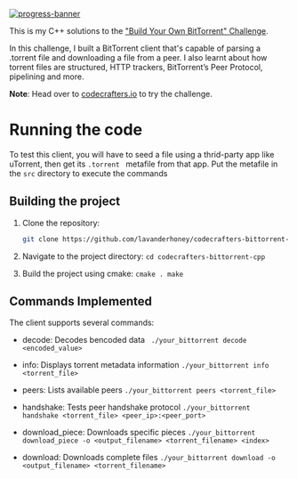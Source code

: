 [![progress-banner](https://backend.codecrafters.io/progress/bittorrent/dfb802be-f056-4f8c-80f6-090bb44c7c6d)](https://app.codecrafters.io/users/codecrafters-bot?r=2qF)

This is my C++ solutions to the
["Build Your Own BitTorrent" Challenge](https://app.codecrafters.io/courses/bittorrent/overview).

In this challenge, I built a BitTorrent client that's capable of parsing a
.torrent file and downloading a file from a peer. I also learnt 
about how torrent files are structured, HTTP trackers, BitTorrent’s Peer
Protocol, pipelining and more.

**Note**: Head over to
[codecrafters.io](https://codecrafters.io) to try the challenge.

# Running the code
To test this client, you will have to seed a file using a thrid-party app like uTorrent, then get its `.torrent ` metafile from that app. Put the metafile in the `src` directory to execute the commands
## Building the project
1. Clone the repository:
   ```sh
   git clone https://github.com/lavanderhoney/codecrafters-bittorrent-cpp.git
2. Navigate to the project directory:
`cd codecrafters-bittorrent-cpp`

3. Build the project using cmake:
`cmake .
make
`

## Commands Implemented
The client supports several commands:
- decode: Decodes bencoded data
 ` ./your_bittorrent decode <encoded_value>`

- info: Displays torrent metadata information
  `./your_bittorrent info <torrent_file>`
  
- peers: Lists available peers
`./your_bittorrent peers <torrent_file>`

- handshake: Tests peer handshake protocol
`./your_bittorrent handshake <torrent_file> <peer_ip>:<peer_port>`
  
- download_piece: Downloads specific pieces
`./your_bittorrent download_piece -o <output_filename> <torrent_filename> <index>`
  
- download: Downloads complete files
`./your_bittorrent download -o <output_filename> <torrent_filename>`




